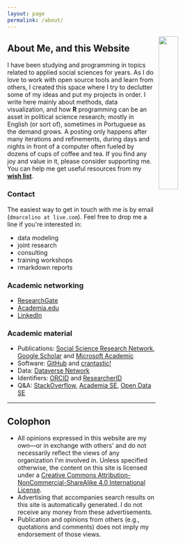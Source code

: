 ```yaml
---
layout: page
permalink: /about/
---
```


<img src="{{ site.baseurl }}/images/avatar.jpg" style="float: right; width: 30%; margin-right: 1%; margin-bottom: 3em; margin-left: 0.5em">

## About Me, and this Website
I have been studying and programming in topics related to applied social sciences for years. As I do love to work with open source tools and learn from others, I created this space where I try to declutter some of my ideas and put my projects in order.
I write here mainly about methods, data visualization, and how **R** programming can be an asset in political science research; mostly in English (or sort of), sometimes in Portuguese as the demand grows.
A posting only happens after many iterations and refinements, during days and nights in front of a computer often fueled by dozens of cups of coffee and tea. If you find any joy and value in it, please consider supporting me. You can help me get useful resources from my <a href="http://amzn.com/w/2CCCV54KPGIA2" target="_blank">**wish list**</a>.

### Contact
The easiest way to get in touch with me is by email (```dmarcelino at live.com```). Feel free to drop me a line if you're interested in:
- data modeling 
- joint research 
- consulting 
- training workshops 
- rmarkdown reports

### Academic networking
* [ResearchGate](https://www.researchgate.net/profile/Daniel_Marcelino/) 
* [Academia.edu](https://independent.academia.edu/DanielMarcelino)
* [LinkedIn](https://br.linkedin.com/pub/daniel-marcelino/56/686/809)

### Academic material
* Publications: [Social Science Research Network](http://ssrn.com/author=1640522), [Google Scholar](http://scholar.google.com/citations?user=ZWO3CMQAAAAJ) and [Microsoft Academic](http://academic.research.microsoft.com/Author/)
* Software: [GitHub](https://github.com/danielmarcelino) and [crantastic!](http://crantastic.org/authors/3013)
* Data: [Dataverse Network](https://dataverse.harvard.edu/dataverse/daniel)
* Identifiers: [ORCID](http://orcid.org/0000-0001-6432-407X) and [ResearcherID](http://www.researcherid.com/rid/H-8987-2012)
* Q&A: [StackOverflow](http://stackoverflow.com/users/792000/user792000), [Academia SE](http://academia.stackexchange.com/users/43198/user792000), [Open Data SE](http://opendata.stackexchange.com/users/9040/user792000)

<hr/>

## Colophon
* All opinions expressed in this website are my own—or in exchange with others' and do not necessarily reflect the views of any organization I'm involved in. Unless specified otherwise, the content on this site is licensed under a 
[Creative Commons Attribution-NonCommercial-ShareAlike 4.0 International License](http://creativecommons.org/licenses/by-nc-sa/4.0/). 
* Advertising that accompanies search results on this site is automatically generated. I do not receive any money from these advertisements.
* Publication and opinions from others (e.g., quotations and comments) does not imply my endorsement of those views.  
 



